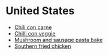 # United States

- [Chili con carne](../recipes/chili-con-carne.md)
- [Chilli con veggie](../recipes/chilli-con-veggie.md)
- [Mushroom and sausage pasta bake](../recipes/mushroom-and-sausage-pasta-bake.md)
- [Southern fried chicken](../recipes/southern-fried-chicken.md)

